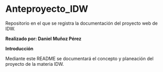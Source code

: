 # Anteproyecto_IDW
Repositorio en el que se registra la documentación del proyecto web de IDW.

**Realizado por: Daniel Muñoz Pérez**

**Introducción**

Mediante este README se documentará el concepto y planeación del proyecto de la materia IDW. 
